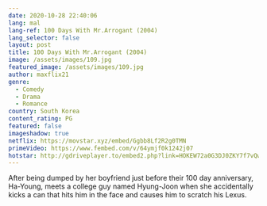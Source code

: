 ```yaml
---
date: 2020-10-28 22:40:06
lang: mal
lang-ref: 100 Days With Mr.Arrogant (2004)
lang_selector: false
layout: post
title: 100 Days With Mr.Arrogant (2004)
image: /assets/images/109.jpg
featured_image: /assets/images/109.jpg
author: maxflix21
genre:
  - Comedy
  - Drama
  - Romance
country: South Korea
content_rating: PG
featured: false
imageshadow: true
netflix: https://movstar.xyz/embed/Ggbb8Lf2R2g0TMN
primeVideo: https://www.fembed.com/v/64ymjf0k1242j07
hotstar: http://gdriveplayer.to/embed2.php?link=HOKEW72a0G3DJ0ZKY7f7vQwMbgUtOM6QBQVQdFkHic%252F7cvJ%252FUs3ObgLWpsLV1v4JyuNqNfCILx10CWyafSBMtbdknJLtKOCUV6gSLNcdt6Ap6jW7IfdlDnhmtD%252FwzDNf93WbDGwwsRTO0S3KT2JiFRmN0gNBUwxZQy8l50TnUC5MU4SUD1Bqen%252FrxdLq99lcQ%253D
---
```

After being dumped by her boyfriend just before their 100 day anniversary, Ha-Young, meets a college guy named Hyung-Joon when she accidentally kicks a can that hits him in the face and causes him to scratch his Lexus.
